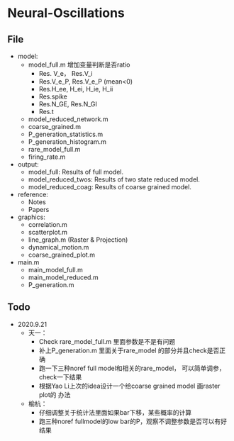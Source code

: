 # Neural-Oscillations

## File

* model:
  * model_full.m 增加变量判断是否ratio
    * Res. V_e， Res.V_i
    * Res.V_e_P, Res.V_e_P (mean<0)
    * Res.H_ee, H_ei, H_ie, H_ii
    * Res.spike
    * Res.N_GE, Res.N_GI
    * Res.t
  * model_reduced_network.m 
  * coarse_grained.m
  * P_generation_statistics.m
  * P_generation_histogram.m
  * rare_model_full.m
  * firing_rate.m
* output:
  * model_full:  Results of full model.
  * model_reduced_twos: Results of two state reduced model.
  * model_reduced_coag: Results of coarse grained model.
* reference:
  * Notes
  * Papers
* graphics:
  * correlation.m
  * scatterplot.m
  * line_graph.m (Raster & Projection)
  * dynamical_motion.m
  * coarse_grained_plot.m 
* main.m
  * main_model_full.m
  * main_model_reduced.m
  * P_generation.m



## Todo

* 2020.9.21
  * 天一：
    * Check rare_model_full.m 里面参数是不是有问题
    * 补上P_generation.m 里面关于rare_model 的部分并且check是否正确
    * 跑一下三种noref full model和相关的rare_model， 可以简单调参，check一下结果
    * 根据Yao Li上次的idea设计一个给coarse grained model 画raster plot的 办法
  * 榆杭：
    * 仔细调整关于统计法里面如果bar下移，某些概率的计算
    * 跑三种noref fullmodel的low bar的P，观察不调整参数是否可以有好结果


